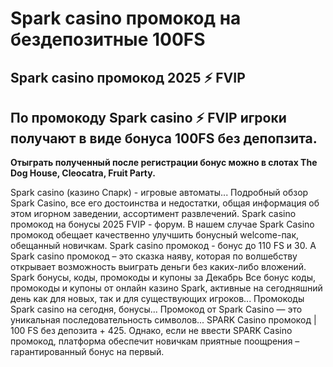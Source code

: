 # Spark casino промокод на бездепозитные 100FS

## Spark casino промокод 2025 ⚡️ FVIP

## По промокоду Spark casino ⚡️ FVIP игроки получают в виде бонуса 100FS без депопзита.

**Отыграть полученный после регистрации бонус можно в слотах The Dog House, Cleocatra, Fruit Party.**



Spark сasino (казино Спарк) - игровые автоматы...
Подробный обзор Spark Casino, все его достоинства и недостатки, общая информация об этом игорном заведении, ассортимент развлечений.
Spark casino промокод на бонусы 2025 FVIP - форум. В нашем случае Spark Casino промокод обещает качественно улучшить бонусный welcome-пак, обещанный новичкам.
Spark casino промокод - бонус до 110 FS и 30. А Spark casino промокод – это сказка наяву, которая по волшебству открывает возможность выиграть деньги без каких-либо вложений.
Spark бонусы, коды, промокоды и купоны за Декабрь 
Все бонус коды, промокоды и купоны от онлайн казино Spark, активные на сегодняшний день как для новых, так и для существующих игроков...
Промокоды Spark casino на сегодня, бонусы...
Промокод от Spark Casino — это уникальная последовательность символов...
SPARK Casino промокод | 100 FS без депозита + 425. Однако, если не ввести SPARK Casino промокод, платформа обеспечит новичкам приятные поощрения – гарантированный бонус на первый.
